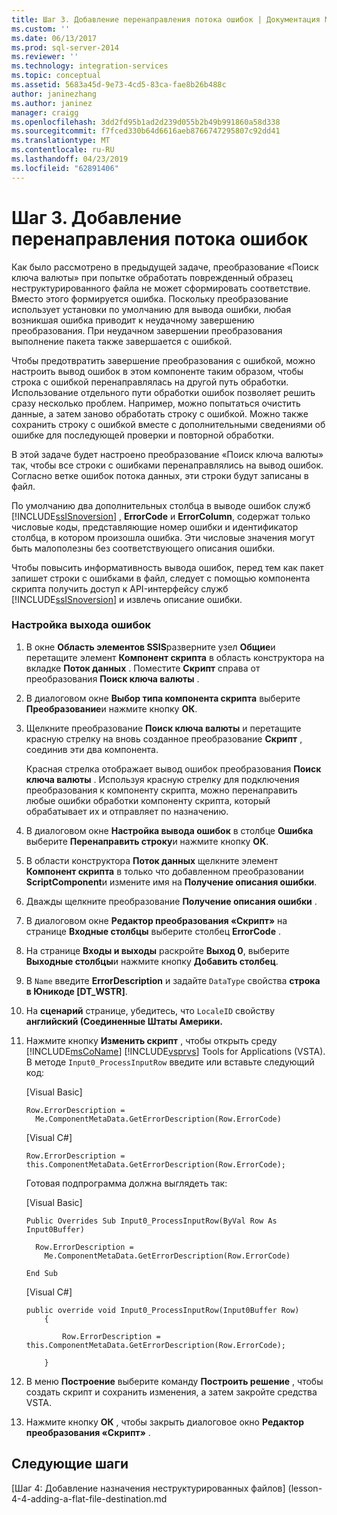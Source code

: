 ```yaml
---
title: Шаг 3. Добавление перенаправления потока ошибок | Документация Майкрософт
ms.custom: ''
ms.date: 06/13/2017
ms.prod: sql-server-2014
ms.reviewer: ''
ms.technology: integration-services
ms.topic: conceptual
ms.assetid: 5683a45d-9e73-4cd5-83ca-fae8b26b488c
author: janinezhang
ms.author: janinez
manager: craigg
ms.openlocfilehash: 3dd2fd95b1ad2d239d055b2b49b991860a58d338
ms.sourcegitcommit: f7fced330b64d6616aeb8766747295807c92dd41
ms.translationtype: MT
ms.contentlocale: ru-RU
ms.lasthandoff: 04/23/2019
ms.locfileid: "62891406"
---
```

# <a name="step-3-adding-error-flow-redirection"></a>Шаг 3. Добавление перенаправления потока ошибок
  Как было рассмотрено в предыдущей задаче, преобразование «Поиск ключа валюты» при попытке обработать поврежденный образец неструктурированного файла не может сформировать соответствие. Вместо этого формируется ошибка. Поскольку преобразование использует установки по умолчанию для вывода ошибки, любая возникшая ошибка приводит к неудачному завершению преобразования. При неудачном завершении преобразования выполнение пакета также завершается с ошибкой.  
  
 Чтобы предотвратить завершение преобразования с ошибкой, можно настроить вывод ошибок в этом компоненте таким образом, чтобы строка с ошибкой перенаправлялась на другой путь обработки. Использование отдельного пути обработки ошибок позволяет решить сразу несколько проблем. Например, можно попытаться очистить данные, а затем заново обработать строку с ошибкой. Можно также сохранить строку с ошибкой вместе с дополнительными сведениями об ошибке для последующей проверки и повторной обработки.  
  
 В этой задаче будет настроено преобразование «Поиск ключа валюты» так, чтобы все строки с ошибками перенаправлялись на вывод ошибок. Согласно ветке ошибок потока данных, эти строки будут записаны в файл.  
  
 По умолчанию два дополнительных столбца в выводе ошибок служб [!INCLUDE[ssISnoversion](../includes/ssisnoversion-md.md)] , **ErrorCode** и **ErrorColumn**, содержат только числовые коды, представляющие номер ошибки и идентификатор столбца, в котором произошла ошибка. Эти числовые значения могут быть малополезны без соответствующего описания ошибки.  
  
 Чтобы повысить информативность вывода ошибок, перед тем как пакет запишет строки с ошибками в файл, следует с помощью компонента скрипта получить доступ к API-интерфейсу служб [!INCLUDE[ssISnoversion](../includes/ssisnoversion-md.md)] и извлечь описание ошибки.  
  
### <a name="to-configure-an-error-output"></a>Настройка выхода ошибок  
  
1.  В окне **Область элементов SSIS**разверните узел **Общие**и перетащите элемент **Компонент скрипта** в область конструктора на вкладке **Поток данных** . Поместите **Скрипт** справа от преобразования **Поиск ключа валюты** .  
  
2.  В диалоговом окне **Выбор типа компонента скрипта** выберите **Преобразование**и нажмите кнопку **ОК**.  
  
3.  Щелкните преобразование **Поиск ключа валюты** и перетащите красную стрелку на вновь созданное преобразование **Скрипт** , соединив эти два компонента.  
  
     Красная стрелка отображает вывод ошибок преобразования **Поиск ключа валюты** . Используя красную стрелку для подключения преобразования к компоненту скрипта, можно перенаправить любые ошибки обработки компоненту скрипта, который обрабатывает их и отправляет по назначению.  
  
4.  В диалоговом окне **Настройка вывода ошибок** в столбце **Ошибка** выберите **Перенаправить строку**и нажмите кнопку **ОК**.  
  
5.  В области конструктора **Поток данных** щелкните элемент **Компонент скрипта** в только что добавленном преобразовании **ScriptComponent**и измените имя на **Получение описания ошибки**.  
  
6.  Дважды щелкните преобразование **Получение описания ошибки** .  
  
7.  В диалоговом окне **Редактор преобразования «Скрипт»** на странице **Входные столбцы** выберите столбец **ErrorCode** .  
  
8.  На странице **Входы и выходы** раскройте **Выход 0**, выберите **Выходные столбцы**и нажмите кнопку **Добавить столбец**.  
  
9. В `Name` введите **ErrorDescription** и задайте `DataType` свойства **строка в Юникоде [DT_WSTR]**.  
  
10. На **сценарий** странице, убедитесь, что `LocaleID` свойству **английский (Соединенные Штаты Америки.**  
  
11. Нажмите кнопку **Изменить скрипт** , чтобы открыть среду [!INCLUDE[msCoName](../includes/msconame-md.md)] [!INCLUDE[vsprvs](../includes/vsprvs-md.md)] Tools for Applications (VSTA). В методе `Input0_ProcessInputRow` введите или вставьте следующий код:  
  
     [Visual Basic]  
  
    ```  
    Row.ErrorDescription =   
      Me.ComponentMetaData.GetErrorDescription(Row.ErrorCode)  
    ```  
  
     [Visual C#]  
  
    ```  
    Row.ErrorDescription = this.ComponentMetaData.GetErrorDescription(Row.ErrorCode);  
    ```  
  
     Готовая подпрограмма должна выглядеть так:  
  
     [Visual Basic]  
  
    ```  
    Public Overrides Sub Input0_ProcessInputRow(ByVal Row As Input0Buffer)  
  
      Row.ErrorDescription =   
        Me.ComponentMetaData.GetErrorDescription(Row.ErrorCode)  
  
    End Sub  
    ```  
  
     [Visual C#]  
  
    ```  
    public override void Input0_ProcessInputRow(Input0Buffer Row)  
        {  
  
            Row.ErrorDescription = this.ComponentMetaData.GetErrorDescription(Row.ErrorCode);  
  
        }  
    ```  
  
12. В меню **Построение** выберите команду **Построить решение** , чтобы создать скрипт и сохранить изменения, а затем закройте средства VSTA.  
  
13. Нажмите кнопку **ОК** , чтобы закрыть диалоговое окно **Редактор преобразования «Скрипт»** .  
  
## <a name="next-steps"></a>Следующие шаги  
 [Шаг 4: Добавление назначения неструктурированных файлов] (lesson-4-4-adding-a-flat-file-destination.md  
  
  
